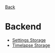 [Back](../../README.md)

# Backend

- [Settings Storage](Settings%20Storage/Settings%20Storage.md)
- [Timelapse Storage](Timelapse%20Storage/Timelapse%20Storage.md)
